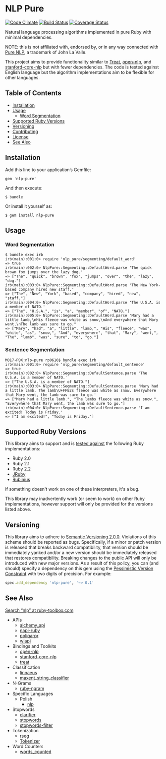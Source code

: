# NLP Pure

[![Code Climate](https://codeclimate.com/github/parhamr/nlp-pure/badges/gpa.svg)](https://codeclimate.com/github/parhamr/nlp-pure)
[![Build Status](https://travis-ci.org/parhamr/nlp-pure.svg?branch=master)](https://travis-ci.org/parhamr/nlp-pure) 
[![Coverage Status](https://coveralls.io/repos/parhamr/nlp-pure/badge.png?branch=master)](https://coveralls.io/r/parhamr/nlp-pure?branch=master) 

Natural language processing algorithms implemented in pure Ruby with minimal dependencies.

NOTE: this is not affiliated with, endorsed by, or in any way connected with [Pure NLP](http://purenlp.com/), a trademark of John La Valle.

This project aims to provide functionality similar to [Treat](https://github.com/louismullie/treat), [open-nlp](https://github.com/louismullie/open-nlp), and [stanford-core-nlp](https://rubygems.org/gems/stanford-core-nlp) but with fewer dependencies. The code is tested against English language but the algorithm implementations aim to be flexible for other languages.

## Table of Contents

* [Installation](#installation)
* [Usage](#usage)
  * [Word Segmentation](#word-segmentation)
* [Supported Ruby Versions](#supported-ruby-versions)
* [Versioning](#versioning)
* [Contributing](CONTRIBUTING.md)
* [License](LICENSE)
* [See Also](#see-also)

## Installation

Add this line to your application’s Gemfile:

```
gem 'nlp-pure'
```

And then execute:

```
$ bundle
```

Or install it yourself as:

```
$ gem install nlp-pure
```


## Usage


### Word Segmentation

```
$ bundle exec irb
irb(main):001:0> require 'nlp_pure/segmenting/default_word'
=> true
irb(main):002:0> NlpPure::Segmenting::DefaultWord.parse 'The quick brown fox jumps over the lazy dog.'
=> ["The", "quick", "brown", "fox", "jumps", "over", "the", "lazy", "dog."]
irb(main):003:0> NlpPure::Segmenting::DefaultWord.parse 'The New York-based company hired new staff.'
=> ["The", "New", "York", "based", "company", "hired", "new", "staff."]
irb(main):004:0> NlpPure::Segmenting::DefaultWord.parse 'The U.S.A. is a member of NATO.'
=> ["The", "U.S.A.", "is", "a", "member", "of", "NATO."]
irb(main):005:0> NlpPure::Segmenting::DefaultWord.parse "Mary had a little lamb,\nHis fleece was white as snow,\nAnd everywhere that Mary went,\nThe lamb was sure to go."
=> ["Mary", "had", "a", "little", "lamb,", "His", "fleece", "was", "white", "as", "snow,", "And", "everywhere", "that", "Mary", "went,", "The", "lamb", "was", "sure", "to", "go."]
```

### Sentence Segmentation

```
M017-PDX:nlp-pure rp0616$ bundle exec irb
irb(main):001:0> require 'nlp_pure/segmenting/default_sentence'
=> true
irb(main):002:0> NlpPure::Segmenting::DefaultSentence.parse 'The U.S.A. is a member of NATO.'
=> ["The U.S.A. is a member of NATO."]
irb(main):003:0> NlpPure::Segmenting::DefaultSentence.parse 'Mary had a little lamb. The lamb\U+FFE2s fleece was white as snow. Everywhere that Mary went, the lamb was sure to go.'
=> ["Mary had a little lamb.", "The lambs fleece was white as snow.", "Everywhere that Mary went, the lamb was sure to go."]
irb(main):004:0> NlpPure::Segmenting::DefaultSentence.parse 'I am excited! Today is Friday.'
=> ["I am excited!", "Today is Friday."]
```


## Supported Ruby Versions

This library aims to support and is [tested against](https://travis-ci.org/parhamr/nlp-pure) the following Ruby
implementations:

* Ruby 2.0
* Ruby 2.1
* Ruby 2.2
* [JRuby](http://www.jruby.org/)
* [Rubinius](http://rubini.us/)

If something doesn't work on one of these interpreters, it's a bug.

This library may inadvertently work (or seem to work) on other Ruby
implementations, however support will only be provided for the versions listed
above.


## Versioning

This library aims to adhere to [Semantic Versioning 2.0.0](http://semver.org/). Violations
of this scheme should be reported as bugs. Specifically, if a minor or patch
version is released that breaks backward compatibility, that version should be
immediately yanked and/or a new version should be immediately released that
restores compatibility. Breaking changes to the public API will only be
introduced with new major versions. As a result of this policy, you can (and
should) specify a dependency on this gem using the [Pessimistic Version
Constraint](http://docs.rubygems.org/read/chapter/16#page74) with two digits of precision. For example:

```ruby
spec.add_dependency 'nlp-pure', '~> 0.1'
```


## See Also

[Search “nlp” at ruby-toolbox.com](https://www.ruby-toolbox.com/search?q=nlp)

* APIs
  * [alchemy_api](https://github.com/dbalatero/alchemy_api)
  * [napi-ruby](https://github.com/Maluuba/napi-ruby)
  * [poliqarpr](https://github.com/apohllo/poliqarpr)
  * [wlapi](https://github.com/arbox/wlapi)
* Bindings and Toolkits
  * [open-nlp](https://github.com/louismullie/open-nlp)
  * [stanford-core-nlp](https://github.com/louismullie/stanford-core-nlp)
  * [treat](https://github.com/louismullie/treat)
* Classification
  * [linnaeus](https://github.com/djcp/linnaeus)
  * [maxent_string_classifier](https://github.com/mccraigmccraig/maxent_string_classifier)
* N-Grams
  * [ruby-ngram](https://github.com/tkellen/ruby-ngram)
* Specific Languages
  * Polish
    * [nlp](https://github.com/knife/nlp)
* Stopwords
  * [clarifier](https://github.com/meducation/clarifier)
  * [stopwords](https://github.com/brez/stopwords)
  * [stopwords-filter](https://github.com/brenes/stopwords-filter)
* Tokenization
  * [rseg](https://rubygems.org/gems/rseg)
  * [Tokenizer](https://github.com/arbox/tokenizer)
* Word Counters
  * [words_counted](https://github.com/abitdodgy/words_counted)

